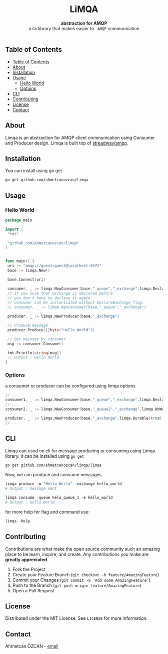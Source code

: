 <h1 align="center">LiMQA</h1>

<div align="center">
 
</div>
<div align="center">
  <strong>abstraction for AMQP</strong>
</div>
<div align="center">
  a <code>Go</code> library that makes easier to <code> AMQP</code> communication
</div>

<br/>

## Table of Contents

- [Table of Contents](#table-of-contents)
- [About](#about)
- [Installation](#installation)
- [Usage](#usage)
  - [Hello World](#hello-world)
  - [Options](#options)
- [CLI](#cli)
- [Contributing](#contributing)
- [License](#license)
- [Contact](#contact)

## About

Limqa is an abstraction for AMQP client communication using Consumer and Producer design. Limqa is built top of [streadway/amqp](https://github.com/streadway/amqp).

## Installation

You can install using go get

```bash
go get github.com/ahmetcanozcan/limqa
```

## Usage

### Hello World

```go
package main

import (
 "fmt"

 "github.com/ahmetcanozcan/limqa"
)


func main() {
 uri := "amqp://guest:guest@localhost:5672"
 base := limqa.New()

 base.Connect(uri)

 consumer, _ := limqa.NewConsumer(base,"_queue","_exchange",limqa.DeclareExchange(true))
 // If you sure that exchange is declared before
 // you don't have to declare it again.
 // consumer can be instantiated without DeclareExchange flag:
 // consumer, _ := limqa.NewConsumer(base,"_queue","_exchange")

 producer, _ := limqa.NewProducer(base,"_exchange")

 // Produce message
 producer.Produce([]byte("Hello World"))

 // Get message by consumer
 msg := consumer.Consume()

 fmt.Println(string(msg))
 // Output : Hello World
}

```

### Options

a consumer or producer can be configured using limqa options

```go
// ...
consumer1, _ := limqa.NewConsumer(base,"_queue","_exchange",limqa.DeclareExchange(true),limqa.NoAck(false))
// ...
consumer2, _ := limqa.NewConsumer(base,"_queue2","_exchange",limqa.NoWait(true),limqa.NoAck(true),limqa.NoLocal(true))

producer, _  := limqa.NewProducer(base,"_exchange",limqa.Durable(true),limqa.AutoDelete(false))
// ...
```

## CLI

Limqa can used on cli for message producing or consuming using Limqa library. It can be installed using `go get`

```bash
go get github.com/ahmetcanozcan/limqa/limqa
```

Now, we can produce and consume messages.

```powershell
limqa produce -m "Hello World" -exchange hello_world
# Output : message sent
```

```powershell
limqa consume -queue helo_queue_1 -e hello_world
# Output : Hello World
```

for more help for flag and command use:

```powershell
limqa -help
```

## Contributing

Contributions are what make the open source community such an amazing place to be learn, inspire, and create. Any contributions you make are **greatly appreciated**.

1. Fork the Project
2. Create your Feature Branch (`git checkout -b feature/AmazingFeature`)
3. Commit your Changes (`git commit -m 'Add some AmazingFeature'`)
4. Push to the Branch (`git push origin feature/AmazingFeature`)
5. Open a Pull Request

<!-- LICENSE -->

## License

Distributed under the MIT License. See `LICENSE` for more information.

<!-- CONTACT -->

## Contact

Ahmetcan ÖZCAN - [email](mailto:ahmetcanozcan7@gmail.com)

